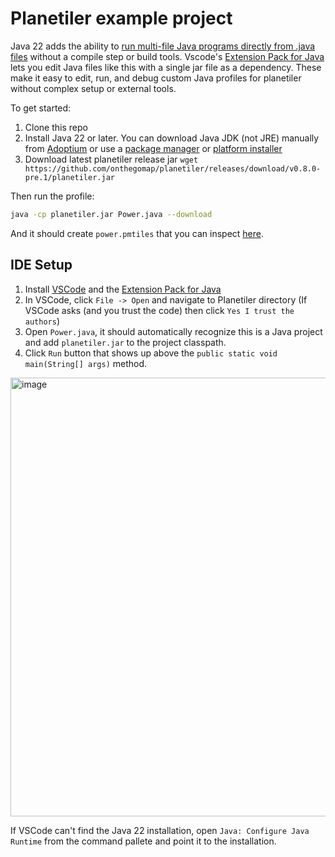 # Planetiler example project

Java 22 adds the ability to [run multi-file Java programs directly from .java files](https://openjdk.org/jeps/458) without a compile step or build tools. Vscode's [Extension Pack for Java](https://marketplace.visualstudio.com/items?itemName=vscjava.vscode-java-pack) lets you edit Java files like this with a single jar file as a dependency. These make it easy to edit, run, and debug custom Java profiles for planetiler without complex setup or external tools.

To get started:

1. Clone this repo
1. Install Java 22 or later. You can download Java JDK (not JRE) manually from [Adoptium](https://adoptium.net) or use a [package manager](https://adoptium.net/installation/) or [platform installer](https://adoptium.net/installation/#_installers)
1. Download latest planetiler release jar `wget https://github.com/onthegomap/planetiler/releases/download/v0.8.0-pre.1/planetiler.jar`

Then run the profile:

```bash
java -cp planetiler.jar Power.java --download
```

And it should create `power.pmtiles` that you can inspect [here](https://protomaps.github.io/PMTiles/).

## IDE Setup

1. Install [VSCode](https://code.visualstudio.com/download) and the [Extension Pack for Java](https://marketplace.visualstudio.com/items?itemName=vscjava.vscode-java-pack)
1. In VSCode, click `File -> Open` and navigate to Planetiler directory (If VSCode asks (and you trust the code) then click `Yes I trust the authors`)
1. Open `Power.java`, it should automatically recognize this is a Java project and add `planetiler.jar` to the project classpath.
1. Click `Run` button that shows up above the `public static void main(String[] args)` method.

<img width="702" alt="image" src="https://github.com/onthegomap/planetiler-example/assets/1480504/43f5a03d-54ed-4bf0-8ca2-89c50486b9a0">

If VSCode can't find the Java 22 installation, open `Java: Configure Java Runtime` from the command pallete and point it to the installation.
